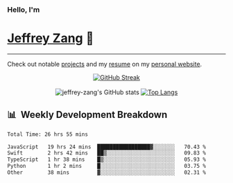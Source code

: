 
### Hello, I'm 
# [Jeffrey Zang](https://www.linkedin.com/in/jeffreyzang/) 🦀

---

Check out notable [projects](https://jeffz.dev/projects) and my [resume](https://jeffz.dev/resume) on my [personal website](https://jeffz.dev/).

<div align = 'center'>

[![GitHub Streak](https://github-readme-streak-stats.herokuapp.com/?user=jeffrey-zang&theme=tokyonight)](https://git.io/streak-stats)
<br></br>
![jeffrey-zang's GitHub stats](https://github-readme-stats.vercel.app/api?username=jeffrey-zang&show_icons=true&theme=tokyonight&hide_rank=true&hide=stars) 
[![Top Langs](https://github-readme-stats.vercel.app/api/top-langs/?username=jeffrey-zang&hide=ShaderLab,HLSL&layout=compact&theme=tokyonight)](https://github.com/anuraghazra/github-readme-stats)

</div>

## 📊 &nbsp;Weekly Development Breakdown
<!--START_SECTION:waka-->

```txt
Total Time: 26 hrs 55 mins

JavaScript   19 hrs 24 mins  █████████████████▓░░░░░░░   70.43 %
Swift        2 hrs 42 mins   ██▒░░░░░░░░░░░░░░░░░░░░░░   09.83 %
TypeScript   1 hr 38 mins    █▒░░░░░░░░░░░░░░░░░░░░░░░   05.93 %
Python       1 hr 2 mins     █░░░░░░░░░░░░░░░░░░░░░░░░   03.75 %
Other        38 mins         ▓░░░░░░░░░░░░░░░░░░░░░░░░   02.31 %
```

<!--END_SECTION:waka-->

